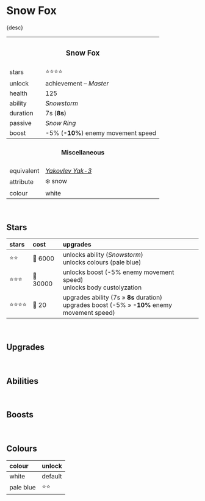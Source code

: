 # Snow Fox

{desc}


<table>
  <tr>
    <th colspan="2"> <h3> Snow Fox </h3> </th>
  </tr>
  <tr>
    <td> stars </td>
    <td> ⭐⭐⭐⭐ </td>
  </tr>
  <tr>
    <td> unlock </td>
    <td> achievement – <em>Master</em> </td>
  </tr>
  <tr>
    <td> health </td>
    <td> 125 </td>
  </tr>
  <tr>
    <td> ability </td>
    <td> <em> Snowstorm </em> </td>
  </tr>
  <tr>
    <td> duration </td>
    <td> 7s (<b>8s</b>) </td>
  </tr>
  <tr>
    <td> passive </td>
    <td> <em> Snow Ring </em> </td>
  </tr>
  <tr>
    <td> boost </td>
    <td> -5% (<b>-10%</b>) enemy movement speed </td>
  </tr>
  <tr>
    <th colspan="2"> <h4> Miscellaneous </h4> </th>
  </tr>
  <tr>
    <td> equivalent </td>
    <td> <a href="https://en.wikipedia.org/wiki/Yakovlev_Yak-3"> <em> Yakovlev Yak-3 </em> </a> </td>
  </tr>
  <tr>
    <td> attribute </td>
    <td> ❄️ snow </td>
  </tr>
  <tr>
    <td> colour </td>
    <td> white </td>
  </tr>
</table>

<br>

## Stars

| stars | cost | upgrades |
| :---- | :--- | :------- |
| ⭐⭐ | 🔸 6000 | unlocks ability (*Snowstorm*) <br> unlocks colours (pale blue) |
| ⭐⭐⭐ | 🔸 30000 | unlocks boost (-5% enemy movement speed) <br> unlocks body custolyzation |
| ⭐⭐⭐⭐ | 🔹 20 | upgrades ability (7s » **8s** duration) <br> upgrades boost (-5% » **-10%** enemy movement speed) |

<br>

## Upgrades

<br>

## Abilities

<br>

## Boosts

<br>

## Colours

| colour | unlock |
| :----- | :----- |
| white | default |
| pale blue | ⭐⭐ |
